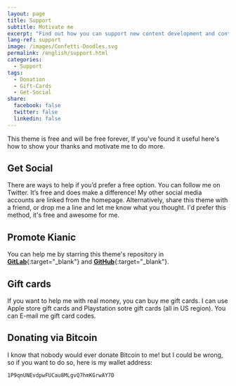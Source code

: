```yaml
---
layout: page
title: Support
subtitle: Motivate me
excerpt: "Find out how you can support new content development and contribute to the running costs of MahdiBaghbani.ir"
lang-ref: support
image: /images/Confetti-Doodles.svg
permalink: /english/support.html
categories:
  - Support
tags:
  - Donation
  - Gift-Cards
  - Get-Social
share:
  facebook: false
  twitter: false
  linkedin: false
---
```


This theme is free and will be free forever, If you've found it useful here's how to show your thanks and motivate me to do more.

## Get Social
There are ways to help if you’d prefer a free option. You can follow me on Twitter. It’s free and does make a difference!
My other social media accounts are linked from the homepage. Alternatively, share this theme with a friend, or drop me 
a line and let me know what you thought. I'd prefer this method, it's free and awesome for me.

## Promote Kianic
You can help me by starring this theme's repository in
[**<i class="fab fa-gitlab font-awesome-gitlab" aria-hidden="true"></i> GitLab**](https://gitlab.com/Azadeh-Afzar/Web-Development/Kianic-Jekyll-Theme "Kianic Jekyll Theme"){:target="_blank"} and
[**<i class="fab fa-github font-awesome-github" aria-hidden="true"></i> GitHub**](https://github.com/Azadeh-Afzar/Kianic-Jekyll-Theme "Kianic Jekyll Theme"){:target="_blank"}.

## Gift cards
If you want to help me with real money, you can buy me gift cards. I can use
<i class="fab fa-apple" aria-hidden="true"></i> Apple store gift cards and <i class="fab fa-playstation font-awesome-playstation" aria-hidden="true"></i>
Playstation sotre gift cards (all in US region). You can
<a href="mailto:{{ site.email }}" target="_blank"><i class="far fa-envelope font-awesome-envelope" aria-hidden="true"></i></a>
E-mail me gift card codes.

## Donating via Bitcoin
I know that nobody would ever donate
<i class="fab fa-bitcoin font-awesome-bitcoin" aria-hidden="true"></i>
Bitcoin to me! but I could be wrong, so if you want to do so, here is my wallet address:

`1P9qnUNEvdpwFUCau8MLgvQ7hmKGrwAY7D`
